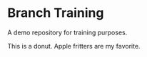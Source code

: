 # Branch Training

A demo repository for training purposes.

This is a donut. Apple fritters are my favorite.
